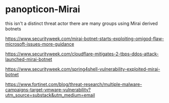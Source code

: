 # panopticon-Mirai

this isn't a distinct threat actor there are many groups using Mirai derived botnets

https://www.securityweek.com/mirai-botnet-starts-exploiting-omigod-flaw-microsoft-issues-more-guidance

https://www.securityweek.com/cloudflare-mitigates-2-tbps-ddos-attack-launched-mirai-botnet

https://www.securityweek.com/spring4shell-vulnerability-exploited-mirai-botnet

https://www.fortinet.com/blog/threat-research/multiple-malware-campaigns-target-vmware-vulnerability?utm_source=substack&utm_medium=email
